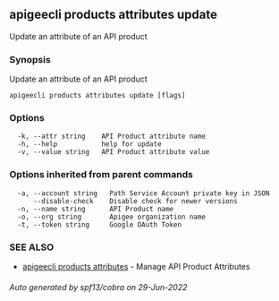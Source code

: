 ## apigeecli products attributes update

Update an attribute of an API product

### Synopsis

Update an attribute of an API product

```
apigeecli products attributes update [flags]
```

### Options

```
  -k, --attr string    API Product attribute name
  -h, --help           help for update
  -v, --value string   API Product attribute value
```

### Options inherited from parent commands

```
  -a, --account string   Path Service Account private key in JSON
      --disable-check    Disable check for newer versions
  -n, --name string      API Product name
  -o, --org string       Apigee organization name
  -t, --token string     Google OAuth Token
```

### SEE ALSO

* [apigeecli products attributes](apigeecli_products_attributes.md)	 - Manage API Product Attributes

###### Auto generated by spf13/cobra on 29-Jun-2022
